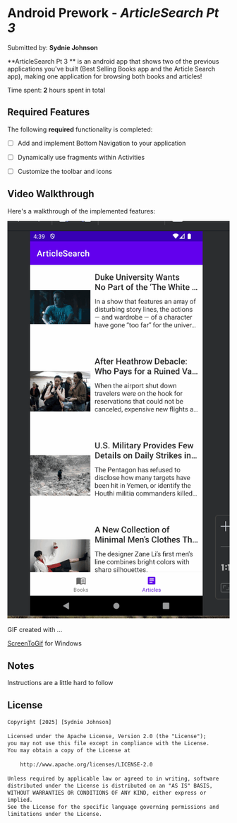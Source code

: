 # Android Prework - *ArticleSearch Pt 3*

Submitted by: **Sydnie Johnson**

**ArticleSearch Pt 3 ** is an android app that shows two of the previous applications you've built (Best Selling Books app and the Article Search app), making one application for browsing both books and articles!

Time spent: **2** hours spent in total

## Required Features

The following **required** functionality is completed:

* [ ] Add and implement Bottom Navigation to your application
* [ ] Dynamically use fragments within Activities
* [ ] Customize the toolbar and icons



## Video Walkthrough

Here's a walkthrough of the implemented features:

<img src='Lab 6 walkthrough .gif' title='Video Walkthrough' width='' alt='Video Walkthrough' />

<!-- Replace this with whatever GIF tool you used! -->
GIF created with ...  


[ScreenToGif](https://www.screentogif.com/) for Windows

## Notes

Instructions are a little hard to follow

## License

    Copyright [2025] [Sydnie Johnson]

    Licensed under the Apache License, Version 2.0 (the "License");
    you may not use this file except in compliance with the License.
    You may obtain a copy of the License at

        http://www.apache.org/licenses/LICENSE-2.0

    Unless required by applicable law or agreed to in writing, software
    distributed under the License is distributed on an "AS IS" BASIS,
    WITHOUT WARRANTIES OR CONDITIONS OF ANY KIND, either express or implied.
    See the License for the specific language governing permissions and
    limitations under the License.
